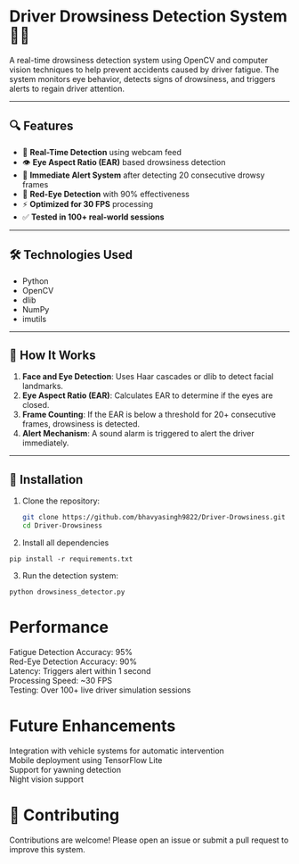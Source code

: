 # Driver Drowsiness Detection System 🚗💤

A real-time drowsiness detection system using OpenCV and computer vision techniques to help prevent accidents caused by driver fatigue. The system monitors eye behavior, detects signs of drowsiness, and triggers alerts to regain driver attention.

---

## 🔍 Features

- 🔁 **Real-Time Detection** using webcam feed  
- 👁️ **Eye Aspect Ratio (EAR)** based drowsiness detection  
- 🔔 **Immediate Alert System** after detecting 20 consecutive drowsy frames  
- 👀 **Red-Eye Detection** with 90% effectiveness  
- ⚡ **Optimized for 30 FPS** processing  
- ✅ **Tested in 100+ real-world sessions**

---

## 🛠️ Technologies Used

- Python  
- OpenCV  
- dlib  
- NumPy  
- imutils

---

## 🧠 How It Works

1. **Face and Eye Detection**: Uses Haar cascades or dlib to detect facial landmarks.  
2. **Eye Aspect Ratio (EAR)**: Calculates EAR to determine if the eyes are closed.  
3. **Frame Counting**: If the EAR is below a threshold for 20+ consecutive frames, drowsiness is detected.  
4. **Alert Mechanism**: A sound alarm is triggered to alert the driver immediately.

---

## 🚀 Installation

1. Clone the repository:
   ```bash
   git clone https://github.com/bhavyasingh9822/Driver-Drowsiness.git
   cd Driver-Drowsiness
   ```
2. Install all dependencies
```
pip install -r requirements.txt

```
3. Run the detection system:
```
python drowsiness_detector.py
```
# Performance
Fatigue Detection Accuracy: 95%
<br>
Red-Eye Detection Accuracy: 90%
<br>
Latency: Triggers alert within 1 second
<br>
Processing Speed: ~30 FPS
<br>
Testing: Over 100+ live driver simulation sessions
<br>
 
 # Future Enhancements
Integration with vehicle systems for automatic intervention
<br>
Mobile deployment using TensorFlow Lite
<br>
Support for yawning detection
<br>
Night vision support
# 🤝 Contributing
Contributions are welcome! Please open an issue or submit a pull request to improve this system.
